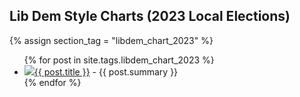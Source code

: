 ## Lib Dem Style Charts (2023 Local Elections)

{% assign section_tag = "libdem_chart_2023" %}

<ul>
  {% for post in site.tags.libdem_chart_2023 %}
    <li><img src="/assets/{{ section_tag }}/{{ page.asset }}"><a href="{{ post.url }}">{{ post.title }}</a> - {{ post.summary }}</li>
  {% endfor %}
</ul>